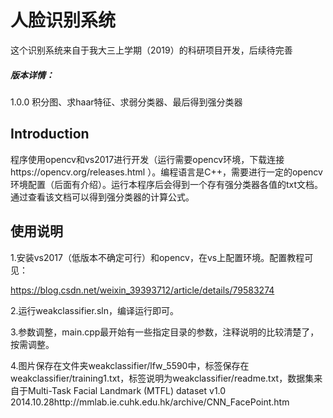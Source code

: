# 人脸识别系统

这个识别系统来自于我大三上学期（2019）的科研项目开发，后续待完善

##### 版本详情：

1.0.0  积分图、求haar特征、求弱分类器、最后得到强分类器



## Introduction

程序使用opencv和vs2017进行开发（运行需要opencv环境，下载连接https://opencv.org/releases.html ）。编程语言是C++，需要进行一定的opencv环境配置（后面有介绍）。运行本程序后会得到一个存有强分类器各值的txt文档。通过查看该文档可以得到强分类器的计算公式。



## 使用说明

1.安装vs2017（低版本不确定可行）和opencv，在vs上配置环境。配置教程可见：

https://blog.csdn.net/weixin_39393712/article/details/79583274

2.运行weakclassifier.sln，编译运行即可。

3.参数调整，main.cpp最开始有一些指定目录的参数，注释说明的比较清楚了，按需调整。

4.图片保存在文件夹weakclassifier/lfw_5590中，标签保存在weakclassifier/training1.txt，标签说明为weakclassifier/readme.txt，数据集来自于Multi-Task Facial Landmark (MTFL) dataset v1.0 2014.10.28http://mmlab.ie.cuhk.edu.hk/archive/CNN_FacePoint.htm

